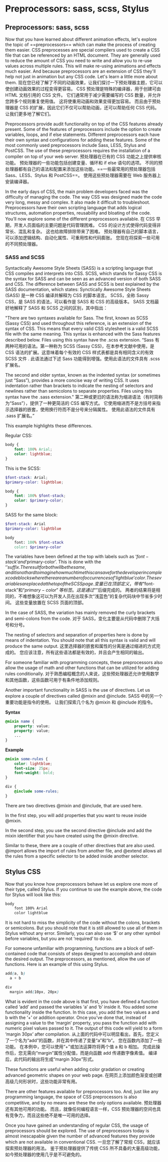 # Preprocessors: sass, scss, Stylus

## Preprocessors: sass, scss

Now that you have learned about different animation effects, let's explore the topic of ==preprocessors== which can make the process of creating them easier. CSS preprocesses are special compilers used to create a CSS file that can be referenced by an HTML document. They are generally used to reduce the amount of CSS you need to write and allow you to re-use values across multiple rules. This will make re-using animations and effects much easier. And because preprocessors are an extension of CSS they'll help not just in animation but any CSS code. Let's learn a little more about them.
现在您已经了解了不同的动画效果，让我们探讨一下预处理器主题，它可以使创建动画效果的过程变得更容易。 CSS 预处理是特殊的编译器，用于创建可由 HTML 文档引用的 CSS 文件。 它们通常用于减少需要编写的 CSS 数量，并允许您跨多个规则重复使用值。 这将使重用动画和效果变得更加容易。 而且由于预处理器是 CSS 的扩展，因此它们不仅可以帮助动画，还可以帮助任何 CSS 代码。 让我们更多地了解它们。

Preprocessors provide audit functionality on top of the CSS features already present. Some of the features of preprocessors include the option to create variables, loops, and if else statements. Different preprocessors each have their own syntax and configurations for adding these features. Some of the most commonly used preprocessors include Sass, LESS, Stylus and PostCSS. The use of these preprocessors requires the installation of a compiler on top of your web server. 
预处理器在已有的 CSS 功能之上提供审核功能。 预处理器的一些功能包括创建变量、循环和 if else 语句的选项。 不同的预处理器都有自己的语法和配置来添加这些功能。==一些最常用的预处理器包括 Sass、LESS、Stylus 和 PostCSS==。 使用这些预处理器需要在 Web 服务器上安装编译器。

In the early days of CSS, the main problem developers faced was the difficulty of managing the code. The way CSS was designed made the code very long, messy and complex. It also made it difficult to troubleshoot. Preprocessors have their own scripting language that adds logical structures, automation properties, reusability and bloating of the code. You’ll now explore some of the different preprocessors available.
在 CSS 早期，开发人员面临的主要问题是代码管理困难。 CSS 的设计方式使得代码变得非常长、混乱和复杂。 这也给故障排除带来了困难。 预处理器有自己的脚本语言，可以添加逻辑结构、自动化属性、可重用性和代码膨胀。 您现在将探索一些可用的不同预处理器。
### SASS and SCSS

Syntactically Awesome Style Sheets (SASS) is a scripting language that CSS compiles and interprets into CSS. SCSS, which stands for Sassy CSS is the syntax for SASS and can be seen as an advanced version of both SASS and CSS. The difference between SASS and SCSS is best explained by the SASS documentation, which states:
Synctically Awesome Style Sheets (SASS) 是一种 CSS 编译并解释为 CSS 的脚本语言。 SCSS，全称 Sassy CSS，是 SASS 的语法，可以看作是 SASS 和 CSS 的高级版本。 SASS 文档最好地解释了 SASS 和 SCSS 之间的区别，其中指出：

"There are two syntaxes available for Sass. The first, known as SCSS (Sassy CSS) and used throughout this reference, is an extension of the syntax of CSS. This means that every valid CSS stylesheet is a valid SCSS file with the same meaning. This syntax is enhanced with the Sass features described below. Files using this syntax have the .scss extension.
“Sass 有两种可用的语法。第一种称为 SCSS (Sassy CSS)，在本参考文献中使用，是 CSS 语法的扩展。这意味着每个有效的 CSS 样式表都是具有相同含义的有效 SCSS 文件 . 此语法通过下述 Sass 功能得到增强。使用此语法的文件具有 .scss 扩展名。


The second and older syntax, known as the indented syntax (or sometimes just “Sass”), provides a more concise way of writing CSS. It uses indentation rather than brackets to indicate the nesting of selectors and newlines rather than semicolons to separate properties. Files using this syntax have the .sass extension."
第二种或更旧的语法称为缩进语法（有时简称为“Sass”），提供了一种更简洁的 CSS 编写方式。 它使用缩进而不是方括号来指示选择器的嵌套，使用换行符而不是分号来分隔属性。 使用此语法的文件具有 .sass 扩展名。”

This example highlights these differences.

Regular CSS:

```css
body { 
    font: 100% Arial; 
    color: lightblue; 
}
```

This is the SCSS: 

```scss
$font-stack: Arial; 
$primary-color: lightblue; 

body { 
    font: 100% $font-stack; 
    color: $primary-color; 
} 
```

SASS for the same block:

```scss
$font-stack: Arial 
$primary-color: lightblue 

body 
    font: 100% $font-stack 
    color: $primary-color 
```

The variables have been defined at the top with labels such as ‘$font-stack’ and ‘$primary-color’. This is done with the ‘$’ suffix. The result for both will be the same, and it is not hard to imagine how much time this can save for the developer in complex code blocks where there are a number of occurrences of ‘lightblue’ color. These variables are placed at the top of the SCSS page. 
变量已在顶部定义，带有“$font-stack”和“$primary-color”等标签。 这是通过“$”后缀完成的。 两者的结果将是相同的，不难想象这可以为开发人员在出现多次“浅蓝色”的复杂代码块中节省多少时间。 这些变量放置在 SCSS 页面的顶部。

In the case of SASS, the variation has mainly removed the curly brackets and semi-colons from the code. 
对于 SASS，变化主要是从代码中删除了大括号和分号。

The nesting of selectors and separation of properties here is done by means of indentation. You should note that all this syntax is valid and will produce the same output. 
这里选择器的嵌套和属性的分离是通过缩进的方式完成的。 您应该注意，所有这些语法都是有效的，并且会产生相同的输出。

For someone familiar with programming concepts, these preprocessors also allow the usage of math and other functions that can be utilized for adding rules conditionally. 
对于熟悉编程概念的人来说，这些预处理器还允许使用数学和其他函数，这些函数可用于有条件地添加规则。

Another important functionality in SASS is the use of directives. Let us explore a couple of directives called @mixin and @include.
SASS 中的另一个重要功能是指令的使用。 让我们探索几个名为 @mixin 和 @include 的指令。

__Syntax__

```scss
@mixin name {
    property: value;
    property: value;
    ...
}
```

__Example__

```scss
@mixin some-rules {
    color: lightblue; 
    font-size: 25px; 
    font-weight: bold; 
}

div {
    @include some-rules; 
}
```

There are two directives @mixin and @include, that are used here. 

In the first step, you will add properties that you want to reuse inside @mixin. 

In the second step, you use the second directive @include and add the mixin identifier that you have created using the @mixin directive. 

Similar to these, there are a couple of other directives that are also used. @import allows the import of rules from another file, and @extend allows all the rules from a specific selector to be added inside another selector. 

## Stylus CSS

Now that you know how preprocessors behave let us explore one more of their type, called Stylus. If you continue to use the example above, the code for Stylus will look like this:

```scss
body 
    font 100% Arial 
    color lightblue
```

It is not hard to miss the simplicity of the code without the colons, brackets or semicolons. But you should note that it is still allowed to use all of them in Stylus without any error. Similarly, you can also use ‘$’ or any other symbol before variables, but you are not ‘required’ to do so. 

For someone unfamiliar with programming, functions are a block of self-contained code that consists of steps designed to accomplish and obtain the desired output. The preprocessors, as mentioned, allow the use of functions. Here is an example of this using Stylus.

```scss
add(a, b)
  a + b

div
  margin add(10px, 20px)
```

What is evident in the code above is that first, you have defined a function called ‘add’ and passed the variables ‘a’ and ‘b’ inside it. You added some functionality inside the function. In this case, you add the two values a and b with the ‘+’ or addition operator. Once you’ve done that, instead of assigning a value to the ‘margin’ property, you pass the function add with numeric pixel values passed to it. The output of this code will yield to a form ‘margin 30px’ after compilation. 
从上面的代码中可以明显看出，首先，您定义了一个名为“add”的函数，并在其中传递了变量“a”和“b”。 您在函数内添加了一些功能。 在本例中，您可以使用“+”或加法运算符将两个值 a 和 b 相加。 完成此操作后，您无需向“margin”属性分配值，而是向函数 add 传递数字像素值。 编译后，此代码的输出将生成“margin 30px”形式。

These functions are useful when adding color gradation or creating advanced geometric shapes on your web page. 
在网页上添加颜色渐变或创建高级几何形状时，这些功能非常有用。

There are other features available for preprocessors too. And, just like any programming language, the space of CSS preprocessors is also competitive, and by no means are these the only options available. 
预处理器还有其他可用的功能。 而且，就像任何编程语言一样，CSS 预处理器的空间也具有竞争力，而且这些绝不是唯一可用的选择。

Once you have gained an understanding of regular CSS, the usage of preprocessors should be explored. The use of preprocessors today is almost inescapable given the number of advanced features they provide which are not available in conventional CSS. 
一旦您了解了常规 CSS，就应该探索预处理器的用法。 鉴于预处理器提供了传统 CSS 所不具备的大量高级功能，如今预处理器的使用几乎是不可避免的。